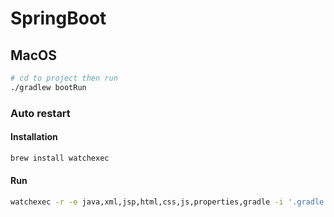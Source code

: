 # SpringBoot
## MacOS
```bash
# cd to project then run
./gradlew bootRun
```
### Auto restart
#### Installation
```bash
brew install watchexec
```
#### Run
```bash
watchexec -r -e java,xml,jsp,html,css,js,properties,gradle -i '.gradle' -i '.idea' -i 'out' -- ./gradlew clean bootRun
```